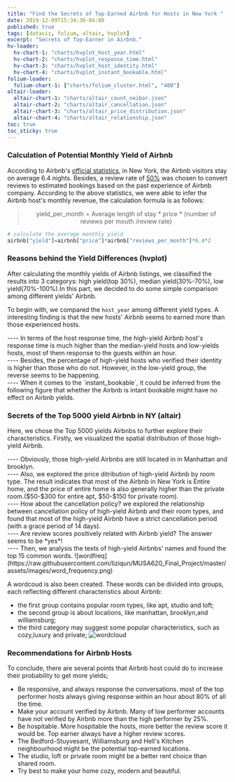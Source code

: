 ```yaml
---
title: "Find the Secrets of Top-Earned Airbnb for Hosts in New York "
date: 2019-12-09T15:34:30-04:00
published: true
tags: [dataviz, folium, altair, hvplot]
excerpt: "Secrets of Top-Earner in Airbnb."
hv-loader:
  hv-chart-1: "charts/hvplot_host_year.html"
  hv-chart-2: "charts/hvplot_response_time.html"
  hv-chart-3: "charts/hvplot_host_identity.html"
  hv-chart-4: "charts/hvplot_instant_bookable.html"
folium-loader:
  folium-chart-1: ["charts/folium_cluster.html", "400"]
altair-loader:
  altair-chart-1: "charts/altair_count_neibor.json"
  altair-chart-2: "charts/altair_cancellation.json"
  altair-chart-3: "charts/altair_price_distribution.json"
  altair-chart-4: "charts/altair_relationship.json"
toc: true
toc_sticky: true
---
```


### Calculation of Potential Monthly Yield of Airbnb
According to Airbnb's [official statistics](https://blog.atairbnb.com/economic-impact-airbnb/), in New York, the Airbnb visitors stay on average 6.4 nights. Besides, a review rate of [50%](http://insideairbnb.com/about.html) was chosen to convert reviews to estimated bookings based on the past experience of Airbnb company. According to the above statistics, we were able to infer the Airbnb host's monthly revenue, the calculation formula is as follows:

> <p align="center"> yield_per_month = Average length of stay * price * (number of reviews per mouth /review rate) </p>

```python
# calculate the average monthly yield
airbnb["yield"]=airbnb["price"]*airbnb["reviews_per_month"]*6.4*2
```

### Reasons behind the Yield Differences (hvplot)  
After calculating the monthly yields of Airbnb listings, we classified the results into 3 categorys: high yield(top 30%), median yield(30%-70%), low yield(70%-100%).In this part, we decided to do some simple comparison among different yields' Airbnb.

To begin with, we compared the `host_year` among different yield types. A interesting finding is that the new hosts' Airbnb seems to earned more than those experienced hosts.
<div id="hv-chart-1"></div>    
----
In terms of the host response time, the high-yield Airbnb host's response time is much higher than the median-yield hosts and low-yields hosts, most of them response to the guests within an hour.
<div id="hv-chart-2"></div>    
----
Besides, the percentage of high-yield hosts who verified their identity is higher than those who do not. However, in the low-yield group, the reverse seems to be happening.      
<div id="hv-chart-3"></div>    
----
When it comes to the `instant_bookable`, it could be inferred from the following figure that whether the Airbnb is intant bookable might have no effect on Airbnb yields.  
<div id="hv-chart-4"></div>  

   
### Secrets of the Top 5000 yield Airbnb in NY (altair)
Here, we chose the Top 5000 yields Airbnbs to further explore their characteristics. Firstly, we visualized the spatial distribution of those high-yield Airbnb. 
<div id="folium-chart-1"></div>    
----
Obviously, those high-yield Airbnbs are still located in in Manhattan and brooklyn.
<div id="altair-chart-1"></div>    
----
Also, we explored the price ditribution of high-yield Airbnb by room type. The result indicates that most of the Airbnb in New York is Entire home, and the price of entire home is also generally higher than the private room.($50-$300 for entire apt, $50-$150 for private room).
<div id="altair-chart-3"></div>  
----
How about the cancellation policy? we explored the relationship between cancellation policy of high-yield Airbnb and their room types, and found that most of the high-yield Airbnb have a strict cancellation period (with a grace period of 14 days).
<div id="altair-chart-2"></div>  
----
Are review scores positively related with Airbnb yield? The answer seems to be *yes*!  
<div id="altair-chart-4"></div>  
----
Then, we analysis the texts of high-yield Airbnbs' names and found the top 15 common words.
![wordfreq](https://raw.githubusercontent.com/liziqun/MUSA620_Final_Project/master/assets/images/word_frequency.png)
    
A wordcoud is also been created. These words can be divided into groups, each reflecting different characteristics about Airbnb:  
- the first group contains popular room types, like apt, studio and loft; 
- the second group is about locations, like manhattan, brooklyn,and williamsburg; 
- the third category may suggest some popular characteristics, such as cozy,luxury and private; 
![wordcloud](https://raw.githubusercontent.com/liziqun/MUSA620_Final_Project/master/assets/images/wordcloud.png)

### Recommendations for Airbnb Hosts
To conclude, there are several points that Airbnb host could do to increase their probability to get more yields;
- Be responsive, and always response the conversations. most of the top performer hosts always giving response within an hour about 80% of all the time.
- Make your account verified by Airbnb. Many of low performer accounts have not verified by Airbnb more than the high performer by 25%.
- Be hospitable. More hospitable the hosts, more better the review score it would be. Top earner always have a higher review scores.
- The Bedford-Stuyvesant, Williamsburg and Hell's Kitchen neighbourhood might be the potential top-earned locations.
- The studio, loft or private room might be a better rent choice than shared room.
- Try best to make your home cozy, modern and beautiful.
